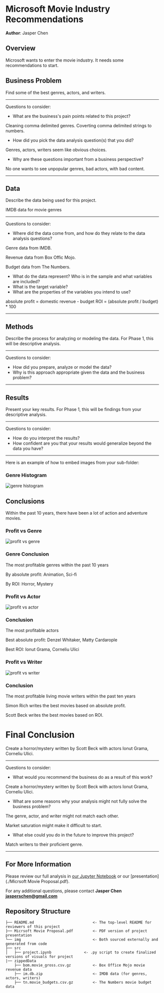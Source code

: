 # Microsoft Movie Industry Recommendations

**Author**: Jasper Chen

## Overview

Microsoft wants to enter the movie industry.  It needs some recommendations to start.

## Business Problem

Find some of the best genres, actors, and writers.

***
Questions to consider:
* What are the business's pain points related to this project?

Cleaning comma delimited genres. Coverting comma delimited strings to numbers.

* How did you pick the data analysis question(s) that you did?

Genres, actors, writers seem like obvious choices.

* Why are these questions important from a business perspective?

No one wants to see unpopular genres, bad actors, with bad content.

***

## Data

Describe the data being used for this project.

IMDB data for movie genres


***
Questions to consider:
* Where did the data come from, and how do they relate to the data analysis questions?

Genre data from IMDB.

Revenue data from Box Offic Mojo.

Budget data from The Numbers.

* What do the data represent? Who is in the sample and what variables are included?
* What is the target variable?
* What are the properties of the variables you intend to use? 

absolute profit = domestic revenue - budget
ROI = (absolute profit / budget) * 100
***

## Methods

Describe the process for analyzing or modeling the data. For Phase 1, this will be descriptive analysis.

***
Questions to consider:
* How did you prepare, analyze or model the data?
* Why is this approach appropriate given the data and the business problem?
***

## Results

Present your key results. For Phase 1, this will be findings from your descriptive analysis.

***
Questions to consider:
* How do you interpret the results?
* How confident are you that your results would generalize beyond the data you have?
***

Here is an example of how to embed images from your sub-folder:

### Genre Histogram
![genre histogram](./img/genre_hist.png)

## Conclusions

Within the past 10 years, there have been a lot of action and adventure movies.

### Profit vs Genre
![profit vs genre](./img/profit_vs_genre.png)

### Genre Conclusion
The most profitable genres within the past 10 years

By absolute profit: Animation, Sci-fi

By ROI: Horror, Mystery

### Profit vs Actor
![profit vs actor](./img/profit_vs_actor.png)

### Conclusion
The most profitable actors

Best absolute profit: Denzel Whitaker, Matty Cardarople

Best ROI: Ionut Grama, Corneliu Ulici
### Profit vs Writer
![profit vs writer](./img/profit_vs_writer.png)

### Conclusion
The most profitable living movie writers within the past ten years

Simon Rich writes the best movies based on absolute profit.

Scott Beck writes the best movies based on ROI.
# Final Conclusion
Create a horror/mystery written by Scott Beck with actors Ionut Grama, Corneliu
Ulici.

***
Questions to consider:
* What would you recommend the business do as a result of this work?

Create a horror/mystery written by Scott Beck with actors Ionut Grama, Corneliu
Ulici.

* What are some reasons why your analysis might not fully solve the business problem?

The genre, actor, and writer might not match each other.


Market saturation might make it difficult to start.
* What else could you do in the future to improve this project?

Match writers to their proficient genre.
***

## For More Information

Please review our full analysis in [our Jupyter Notebook](./project.ipynb) or our [presentation](./Micrsoft Movie Proposal.pdf).

For any additional questions, please contact **Jasper Chen jasperschen@gmail.com**

## Repository Structure

```
├── README.md                           <- The top-level README for reviewers of this project
├── Micrsoft Movie Proposal.pdf         <- PDF version of project presentation
└── img                                 <- Both sourced externally and generated from code
├── src
│   ├── project.ipynb               <- .py script to create finalized versions of visuals for project
|── zippedData                                 
    ├── bom.movie_gross.csv.gz          <- Box Office Mojo movie revenue data
    ├── im.db.zip                       <- IMDB data (for genres, actors, writers)
    ├── tn.movie_budgets.csv.gz         <- The Numbers movie budget data
```
